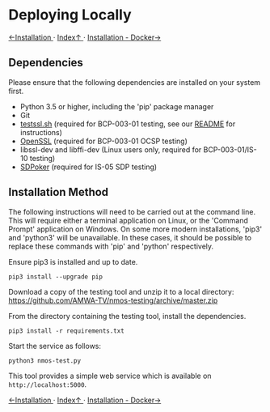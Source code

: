 # Deploying Locally
[←Installation ](1.0._Installation.md) · [ Index↑ ](..) · [Installation - Docker→](1.2._Installation_-_Docker.md)

## Dependencies

Please ensure that the following dependencies are installed on your system first.

- Python 3.5 or higher, including the 'pip' package manager
- Git
- [testssl.sh](https://testssl.sh) (required for BCP-003-01 testing, see our [README](https://github.com/AMWA-TV/nmos-testing/blob/master/testssl/README.md) for instructions)
- [OpenSSL](https://www.openssl.org/) (required for BCP-003-01 OCSP testing)
- libssl-dev and libffi-dev (Linux users only, required for BCP-003-01/IS-10 testing)
- [SDPoker](https://github.com/AMWA-TV/sdpoker) (required for IS-05 SDP testing)

## Installation Method

The following instructions will need to be carried out at the command line. This will require either a terminal application on Linux, or the 'Command Prompt' application on Windows. On some more modern installations, 'pip3' and 'python3' will be unavailable. In these cases, it should be possible to replace these commands with 'pip' and 'python' respectively.

Ensure pip3 is installed and up to date.

```shell
pip3 install --upgrade pip
```

Download a copy of the testing tool and unzip it to a local directory: <https://github.com/AMWA-TV/nmos-testing/archive/master.zip>

From the directory containing the testing tool, install the dependencies.

```shell
pip3 install -r requirements.txt
```

Start the service as follows:

```shell
python3 nmos-test.py
```

This tool provides a simple web service which is available on `http://localhost:5000`.

[←Installation ](1.0._Installation.md) · [ Index↑ ](..) · [Installation - Docker→](1.2._Installation_-_Docker.md)
